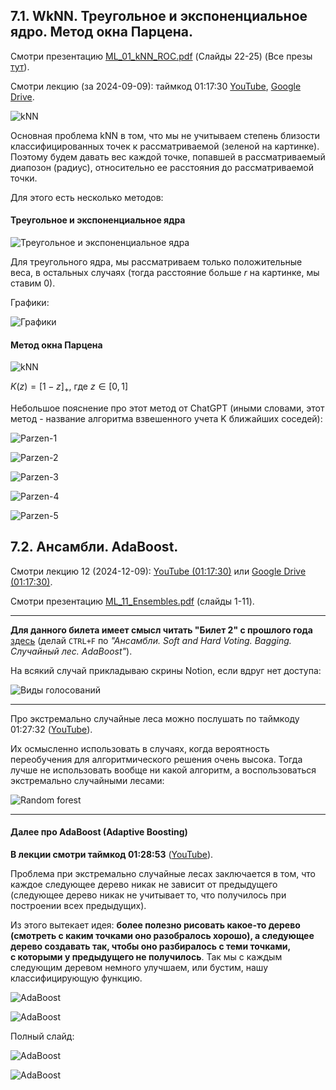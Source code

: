 ## 7.1. WkNN. Треугольное и экспоненциальное ядро. Метод окна Парцена.

Смотри презентацию [ML_01_kNN_ROC.pdf](https://docs.yandex.ru/docs/view?url=ya-disk-public%3A%2F%2FTce3Hg4R521%2FAeGvN14%2FuhhBJbYmfaf3PaCuY7embqZnn%2BiIO%2BBq00rZ5aTL40zE%2Bb3nCKLCVTJ%2BSInaOUvvHQ%3D%3D%3A%2F%D0%9B%D0%B5%D0%BA%D1%86%D0%B8%D0%B8%2FML_01_kNN_ROC.pdf&name=ML_01_kNN_ROC.pdf) (Слайды 22-25) (Все презы [тут](https://disk.yandex.ru/d/wyPHyCSqv_4ilg/%D0%9B%D0%B5%D0%BA%D1%86%D0%B8%D0%B8)).

Смотри лекцию (за 2024-09-09): таймкод 01:17:30 [YouTube](https://youtu.be/AySw5WqkEKo?list=PLxMpIvWUjaJsttwLkYi-uEydy6R9Hk2-v&t=4650), [Google Drive](https://drive.google.com/drive/folders/1oAid_KeLC9P-_mvzrL-TT223MxnWHQB8).


![kNN](./images/ticket-7/7-1/1.png)

Основная проблема kNN в том, что мы не учитываем степень близости классифицированных точек к рассматриваемой (зеленой на картинке). Поэтому будем давать вес каждой точке, попавшей в рассматриваемый диапозон (радиус), относительно ее расстояния до рассматриваемой точки.

Для этого есть несколько методов:

#### Треугольное и экспоненциальное ядра

![Треугольное и экспоненциальное ядра](./images/ticket-7/7-1/2.png)

Для треугольного ядра, мы рассматриваем только положительные веса, в остальных случаях (тогда расстояние больше $r$ на картинке, мы ставим 0).

Графики:

![Графики](./images/ticket-7/7-1/3.png)

#### Метод окна Парцена

![kNN](./images/ticket-7/7-1/4.png)

$K(z) = [1-z]_{+}$, где $z \in [0, 1]$


Небольшое пояснение про этот метод от ChatGPT (иными словами, этот метод - название алгоритма взвешенного учета K ближайших соседей):

![Parzen-1](./images/ticket-7/7-1/parzen/1.png)

![Parzen-2](./images/ticket-7/7-1/parzen/2.png)

![Parzen-3](./images/ticket-7/7-1/parzen/3.png)

![Parzen-4](./images/ticket-7/7-1/parzen/4.png)

![Parzen-5](./images/ticket-7/7-1/parzen/5.png)







## 7.2. Ансамбли. AdaBoost.

Смотри лекцию 12 (2024-12-09): [YouTube (01:17:30)](https://youtu.be/bZFIfWzVvUs?list=PLxMpIvWUjaJsttwLkYi-uEydy6R9Hk2-v&t=4650) или [Google Drive (01:17:30)](https://drive.google.com/drive/folders/1oAid_KeLC9P-_mvzrL-TT223MxnWHQB8).

Смотри презентацию [ML_11_Ensembles.pdf](https://docs.yandex.ru/docs/view?url=ya-disk-public%3A%2F%2FTce3Hg4R521%2FAeGvN14%2FuhhBJbYmfaf3PaCuY7embqZnn%2BiIO%2BBq00rZ5aTL40zE%2Bb3nCKLCVTJ%2BSInaOUvvHQ%3D%3D%3A%2F%D0%9B%D0%B5%D0%BA%D1%86%D0%B8%D0%B8%2FML_11_Ensembles.pdf&name=ML_11_Ensembles.pdf) (слайды 1-11).

---

**Для данного билета имеет смысл читать "Билет 2" с прошлого года** [здесь](https://quixotic-block-dc0.notion.site/2022-e10e3970e09f403cb3671981d4ecfef8#9bb9502033e648dd9cc36da321c83388) (делай `CTRL+F` по _"Ансамбли. Soft and Hard Voting. Bagging. Случайный лес. AdaBoost"_).

На всякий случай прикладываю скрины Notion, если вдруг нет доступа:


![Виды голосований](./images/ticket-7/1.png)

---

Про экстремально случайные леса можно послушать по таймкоду 01:27:32 ([YouTube](https://youtu.be/bZFIfWzVvUs?list=PLxMpIvWUjaJsttwLkYi-uEydy6R9Hk2-v&t=5252)).

Их осмысленно использовать в случаях, когда вероятность переобучения для алгоритмического решения очень высока. Тогда лучше не использовать вообще ни какой алгоритм, а воспользоваться экстремально случайными лесами:

![Random forest](./images/ticket-7/2.png)

---

#### Далее про AdaBoost (Adaptive Boosting)

**В лекции смотри таймкод 01:28:53** ([YouTube](https://www.youtube.com/watch?v=bZFIfWzVvUs&list=PLxMpIvWUjaJsttwLkYi-uEydy6R9Hk2-v&index=12&ab_channel=UniversityProgramsITMO%2CHSE)).


Проблема при экстремально случайные лесах заключается в том, что каждое следующее дерево никак не зависит от предыдущего (следующее дерево никак не учитывает то, что получилось при построении всех предыдущих).

Из этого вытекает идея: **более полезно рисовать какое-то дерево (смотреть с каким точками оно разобралось хорошо), а следующее дерево создавать так, чтобы оно разбиралось с теми точками, с которыми у предыдущего не получилось**. Так мы с каждым следующим деревом немного улучшаем, или бустим, нашу классифицирующую функцию.

![AdaBoost](./images/ticket-7/3.png)

![AdaBoost](./images/ticket-7/6.png)

Полный слайд:

![AdaBoost](./images/ticket-7/5.png)

![AdaBoost](./images/ticket-7/4.png)